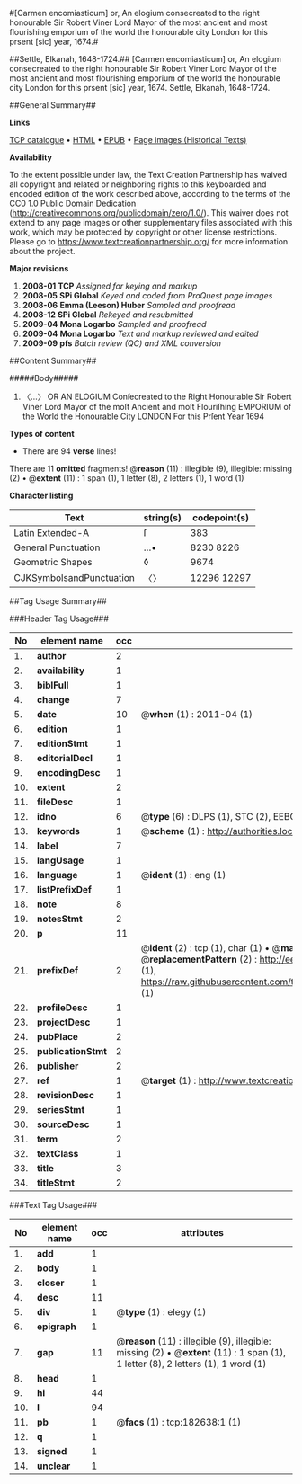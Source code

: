 #[Carmen encomiasticum] or, An elogium consecreated to the right honourable Sir Robert Viner Lord Mayor of the most ancient and most flourishing emporium of the world the honourable city London for this prsent [sic] year, 1674.#

##Settle, Elkanah, 1648-1724.##
[Carmen encomiasticum] or, An elogium consecreated to the right honourable Sir Robert Viner Lord Mayor of the most ancient and most flourishing emporium of the world the honourable city London for this prsent [sic] year, 1674.
Settle, Elkanah, 1648-1724.

##General Summary##

**Links**

[TCP catalogue](http://www.ota.ox.ac.uk/tcp/)  • 
[HTML](http://tei.it.ox.ac.uk/tcp/Texts-HTML/free/B05/B05802.html)  • 
[EPUB](http://tei.it.ox.ac.uk/tcp/Texts-EPUB/free/B05/B05802.epub) • 
[Page images (Historical Texts)](https://historicaltexts.jisc.ac.uk/eebo-99885228e)

**Availability**

To the extent possible under law, the Text Creation Partnership has waived all copyright and related or neighboring rights to this keyboarded and encoded edition of the work described above, according to the terms of the CC0 1.0 Public Domain Dedication (http://creativecommons.org/publicdomain/zero/1.0/). This waiver does not extend to any page images or other supplementary files associated with this work, which may be protected by copyright or other license restrictions. Please go to https://www.textcreationpartnership.org/ for more information about the project.

**Major revisions**

1. __2008-01__ __TCP__ *Assigned for keying and markup*
1. __2008-05__ __SPi Global__ *Keyed and coded from ProQuest page images*
1. __2008-06__ __Emma (Leeson) Huber__ *Sampled and proofread*
1. __2008-12__ __SPi Global__ *Rekeyed and resubmitted*
1. __2009-04__ __Mona Logarbo__ *Sampled and proofread*
1. __2009-04__ __Mona Logarbo__ *Text and markup reviewed and edited*
1. __2009-09__ __pfs__ *Batch review (QC) and XML conversion*

##Content Summary##

#####Body#####

1. 〈…〉 OR AN ELOGIUM Conſecreated to the Right Honourable Sir Robert Viner Lord Mayor of the moſt Ancient and moſt Flouriſhing EMPORIUM of the World the Honourable City LONDON For this Prſent Year 1694

**Types of content**

  * There are 94 **verse** lines!

There are 11 **omitted** fragments! 
 @__reason__ (11) : illegible (9), illegible: missing (2)  •  @__extent__ (11) : 1 span (1), 1 letter (8), 2 letters (1), 1 word (1)

**Character listing**


|Text|string(s)|codepoint(s)|
|---|---|---|
|Latin Extended-A|ſ|383|
|General Punctuation|…•|8230 8226|
|Geometric Shapes|◊|9674|
|CJKSymbolsandPunctuation|〈〉|12296 12297|

##Tag Usage Summary##

###Header Tag Usage###

|No|element name|occ|attributes|
|---|---|---|---|
|1.|__author__|2||
|2.|__availability__|1||
|3.|__biblFull__|1||
|4.|__change__|7||
|5.|__date__|10| @__when__ (1) : 2011-04 (1)|
|6.|__edition__|1||
|7.|__editionStmt__|1||
|8.|__editorialDecl__|1||
|9.|__encodingDesc__|1||
|10.|__extent__|2||
|11.|__fileDesc__|1||
|12.|__idno__|6| @__type__ (6) : DLPS (1), STC (2), EEBO-CITATION (1), PROQUEST (1), VID (1)|
|13.|__keywords__|1| @__scheme__ (1) : http://authorities.loc.gov/ (1)|
|14.|__label__|7||
|15.|__langUsage__|1||
|16.|__language__|1| @__ident__ (1) : eng (1)|
|17.|__listPrefixDef__|1||
|18.|__note__|8||
|19.|__notesStmt__|2||
|20.|__p__|11||
|21.|__prefixDef__|2| @__ident__ (2) : tcp (1), char (1)  •  @__matchPattern__ (2) : ([0-9\-]+):([0-9IVX]+) (1), (.+) (1)  •  @__replacementPattern__ (2) : http://eebo.chadwyck.com/downloadtiff?vid=$1&page=$2 (1), https://raw.githubusercontent.com/textcreationpartnership/Texts/master/tcpchars.xml#$1 (1)|
|22.|__profileDesc__|1||
|23.|__projectDesc__|1||
|24.|__pubPlace__|2||
|25.|__publicationStmt__|2||
|26.|__publisher__|2||
|27.|__ref__|1| @__target__ (1) : http://www.textcreationpartnership.org/docs/. (1)|
|28.|__revisionDesc__|1||
|29.|__seriesStmt__|1||
|30.|__sourceDesc__|1||
|31.|__term__|2||
|32.|__textClass__|1||
|33.|__title__|3||
|34.|__titleStmt__|2||


###Text Tag Usage###

|No|element name|occ|attributes|
|---|---|---|---|
|1.|__add__|1||
|2.|__body__|1||
|3.|__closer__|1||
|4.|__desc__|11||
|5.|__div__|1| @__type__ (1) : elegy (1)|
|6.|__epigraph__|1||
|7.|__gap__|11| @__reason__ (11) : illegible (9), illegible: missing (2)  •  @__extent__ (11) : 1 span (1), 1 letter (8), 2 letters (1), 1 word (1)|
|8.|__head__|1||
|9.|__hi__|44||
|10.|__l__|94||
|11.|__pb__|1| @__facs__ (1) : tcp:182638:1 (1)|
|12.|__q__|1||
|13.|__signed__|1||
|14.|__unclear__|1||
